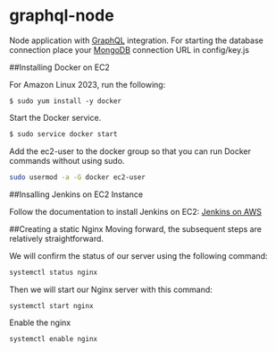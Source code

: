 # graphql-node

Node application with [GraphQL](https://graphql.org/) integration.
For starting the database connection place your [MongoDB](https://www.mongodb.com/) connection URL in config/key.js

##Installing Docker on EC2

For Amazon Linux 2023, run the following:
```
$ sudo yum install -y docker
```

Start the Docker service.

```sh
$ sudo service docker start
```

Add the ec2-user to the docker group so that you can run Docker commands without using sudo.

```sh
sudo usermod -a -G docker ec2-user
```

##Insalling Jenkins on EC2 Instance

Follow the documentation to install Jenkins on EC2: [Jenkins on AWS](https://www.jenkins.io/doc/tutorials/tutorial-for-installing-jenkins-on-AWS/)

##Creating a static Nginx
Moving forward, the subsequent steps are relatively straightforward.

We will confirm the status of our server using the following command:

```sh
systemctl status nginx
```

Then we will start our Nginx server with this command:

```sh
systemctl start nginx
```

Enable the nginx
```sh
systemctl enable nginx
```


